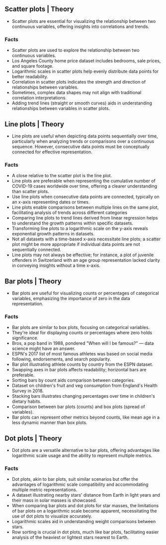 ## Scatter plots | Theory
- Scatter plots are essential for visualizing the relationship between two continuous variables, offering insights into correlations and trends.

### Facts
- Scatter plots are used to explore the relationship between two continuous variables.
- Los Angeles County home price dataset includes bedrooms, sale prices, and square footage.
- Logarithmic scales in scatter plots help evenly distribute data points for better readability.
- Correlation in scatter plots indicates the strength and direction of relationships between variables.
- Sometimes, complex data shapes may not align with traditional correlation interpretations.
- Adding trend lines (straight or smooth curves) aids in understanding relationships between variables in scatter plots.

## Line plots | Theory
- Line plots are useful when depicting data points sequentially over time, particularly when analyzing trends or comparisons over a continuous sequence. However, consecutive data points must be conceptually connected for effective representation.

### Facts
- A close relative to the scatter plot is the line plot.
- Line plots are preferable when representing the cumulative number of COVID-19 cases worldwide over time, offering a clearer understanding than scatter plots.
- Use line plots when consecutive data points are connected, typically on an x-axis representing dates or times.
- Line plots enable comparisons between multiple lines on the same plot, facilitating analysis of trends across different categories
- Comparing line plots to trend lines derived from linear regression helps to understand the growth patterns within specific datasets.
- Transforming line plots to a logarithmic scale on the y-axis reveals exponential growth patterns in datasets.
- Not all datasets with a time-based x-axis necessitate line plots; a scatter plot might be more appropriate if individual data points are not sequentially connected.
- Line plots may not always be effective; for instance, a plot of juvenile offenders in Switzerland with an age group representation lacked clarity in conveying insights without a time x-axis.

## Bar plots | Theory
- Bar plots are useful for visualizing counts or percentages of categorical variables, emphasizing the importance of zero in the data representation.

### Facts
- Bar plots are similar to box plots, focusing on categorical variables.
- They're ideal for displaying counts or percentages where zero holds significance.
- Bros, a pop band in 1988, pondered "When will I be famous?" — data science might have an answer.
- ESPN's 2017 list of most famous athletes was based on social media following, endorsements, and search popularity.
- Bar plot illustrating athlete counts by country from the ESPN dataset.
- Swapping axes in bar plots affects readability; horizontal bars are preferable.
- Sorting bars by count aids comparison between categories.
- Dataset on children's fruit and veg consumption from England's Health Survey in 2018.
- Stacking bars illustrates changing percentages over time in children's dietary habits.
- Comparison between bar plots (counts) and box plots (spread of variables).
- Bar plots can represent other metrics beyond counts, like mean age in a less dynamic manner than box plots.

## Dot plots | Theory
- Dot plots are a versatile alternative to bar plots, offering advantages like logarithmic scale usage and the ability to represent multiple metrics.

### Facts
- Dot plots, akin to bar plots, suit similar scenarios but offer the advantages of logarithmic scale compatibility and accommodating multiple metric representations.
- A dataset illustrating nearby stars' distance from Earth in light years and their mass in solar masses is showcased.
- When comparing bar plots and dot plots for star masses, the limitations of bar plots on a logarithmic scale become apparent, necessitating the use of dot plots to visualize accurately.
- Logarithmic scales aid in understanding weight comparisons between stars.
- Row sorting is crucial in dot plots, much like bar plots, facilitating easier analysis of the heaviest or lightest stars nearest to Earth.


